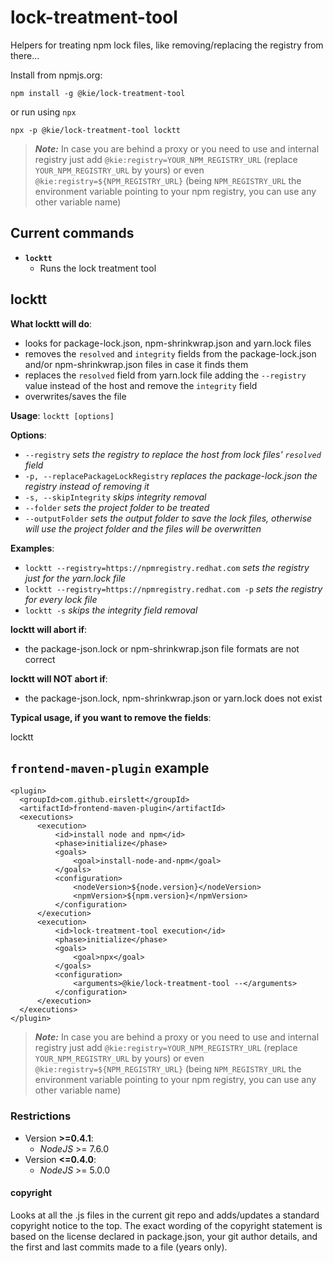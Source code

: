 lock-treatment-tool
============

Helpers for treating npm lock files, like removing/replacing the registry from there...

Install from npmjs.org:

    npm install -g @kie/lock-treatment-tool

or run using `npx`

    npx -p @kie/lock-treatment-tool locktt

> **_Note:_** In case you are behind a proxy or you need to use and internal registry just add `@kie:registry=YOUR_NPM_REGISTRY_URL` (replace `YOUR_NPM_REGISTRY_URL` by yours) or even `@kie:registry=${NPM_REGISTRY_URL}` (being `NPM_REGISTRY_URL` the environment variable pointing to your npm registry, you can use any other variable name)


## Current commands

 * **`locktt`**
   * Runs the lock treatment tool

## locktt

**What locktt will do**:
 - looks for package-lock.json, npm-shrinkwrap.json and yarn.lock files
 - removes the `resolved` and `integrity` fields from the package-lock.json and/or npm-shrinkwrap.json files in case it finds them
 - replaces the `resolved` field from yarn.lock file adding the `--registry` value instead of the host and remove the `integrity` field
 - overwrites/saves the file

**Usage**: `locktt [options]`

**Options**:
   * `--registry` *sets the registry to replace the host from lock files' `resolved` field*
   * `-p, --replacePackageLockRegistry` *replaces the package-lock.json the registry instead of removing it*
   * `-s, --skipIntegrity` *skips integrity removal*
   * `--folder` *sets the project folder to be treated*
   * `--outputFolder` *sets the output folder to save the lock files, otherwise will use the project folder and the files will be overwritten*

**Examples**:
  * `locktt --registry=https://npmregistry.redhat.com`        *sets the registry just for the yarn.lock file*
  * `locktt --registry=https://npmregistry.redhat.com -p`     *sets the registry for every lock file*
  * `locktt -s`                                               *skips the integrity field removal*

**locktt will abort if**:
 - the package-json.lock or npm-shrinkwrap.json file formats are not correct

**locktt will NOT abort if**:
 - the package-json.lock, npm-shrinkwrap.json or yarn.lock does not exist

**Typical usage, if you want to remove the fields**:

  locktt


## `frontend-maven-plugin` example

```
<plugin>
  <groupId>com.github.eirslett</groupId>
  <artifactId>frontend-maven-plugin</artifactId>
  <executions>
      <execution>
          <id>install node and npm</id>
          <phase>initialize</phase>
          <goals>
              <goal>install-node-and-npm</goal>
          </goals>
          <configuration>
              <nodeVersion>${node.version}</nodeVersion>
              <npmVersion>${npm.version}</npmVersion>
          </configuration>
      </execution>
      <execution>
          <id>lock-treatment-tool execution</id>
          <phase>initialize</phase>
          <goals>
              <goal>npx</goal>
          </goals>
          <configuration>
              <arguments>@kie/lock-treatment-tool --</arguments>
          </configuration>
      </execution>
  </executions>
</plugin>
```

> **_Note:_** In case you are behind a proxy or you need to use and internal registry just add `@kie:registry=YOUR_NPM_REGISTRY_URL` (replace `YOUR_NPM_REGISTRY_URL` by yours) or even `@kie:registry=${NPM_REGISTRY_URL}` (being `NPM_REGISTRY_URL` the environment variable pointing to your npm registry, you can use any other variable name)

### Restrictions

* Version **>=0.4.1**:
  * *NodeJS* >= 7.6.0
* Version **<=0.4.0**:
  * *NodeJS* >= 5.0.0

#### copyright

Looks at all the .js files in the current git repo and adds/updates a
standard copyright notice to the top. The exact wording of the copyright
statement is based on the license declared in package.json, your git author
details, and the first and last commits made to a file (years only).
